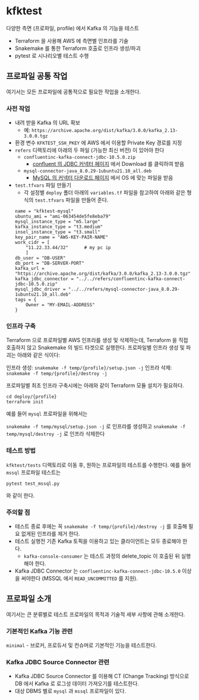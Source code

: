 # kfktest

다양한 측면 (프로파일, profile) 에서 Kafka 의 기능을 테스트

- Terraform 을 사용해 AWS 에 측면별 인프라를 기술
- Snakemake 를 통한 Terraform 호출로 인프라 생성/파괴
- pytest 로 시나리오별 테스트 수행

## 프로파일 공통 작업

여기서는 모든 프로파일에 공통적으로 필요한 작업을 소개한다.

### 사전 작업
- 내려 받을 Kafka 의 URL 확보
  - 예: `https://archive.apache.org/dist/kafka/3.0.0/kafka_2.13-3.0.0.tgz`
- 환경 변수 `KFKTEST_SSH_PKEY` 에 AWS 에서 이용할 Private Key 경로를 지정
- `refers` 디렉토리에 아래의 두 파일 (가능한 최신 버전) 이 있어야 한다
  - `confluentinc-kafka-connect-jdbc-10.5.0.zip`
    - [confluent 의 JDBC 커넥터 페이지](https://www.confluent.io/hub/confluentinc/kafka-connect-jdbc?_ga=2.129728655.246901732.1655082179-1759829787.1651627548&_gac=1.126341503.1655171481.Cj0KCQjwwJuVBhCAARIsAOPwGASjitveKrkPlHSvd6FzJtL8sQZu-c1mrjjhFPBgtc4_f_fGhCBZHx8aAseAEALw_wcB) 에서 Download 를 클릭하여 받음
  - `mysql-connector-java_8.0.29-1ubuntu21.10_all.deb`
    - [MySQL 의 커넥터 다운로드 페이지](https://dev.mysql.com/downloads/connector/j/) 에서 OS 에 맞는 파일을 받음
- `test.tfvars` 파일 만들기
  - 각 설정별  `deploy` 폴더 아래의 `variables.tf` 파일을 참고하여 아래와 같은 형식의 `test.tfvars` 파일을 만들어 준다.
  ```
  name = "kfktest-mysql"
  ubuntu_ami = "ami-063454de5fe8eba79"
  mysql_instance_type = "m5.large"
  kafka_instance_type = "t3.medium"
  insel_instance_type = "t3.small"
  key_pair_name = "AWS-KEY-PAIR-NAME"
  work_cidr = [
      "11.22.33.44/32"      # my pc ip
      ]
  db_user = "DB-USER"
  db_port = "DB-SERVER-PORT"
  kafka_url = "https://archive.apache.org/dist/kafka/3.0.0/kafka_2.13-3.0.0.tgz"
  kafka_jdbc_connector = "../../refers/confluentinc-kafka-connect-jdbc-10.5.0.zip"
  mysql_jdbc_driver = "../../refers/mysql-connector-java_8.0.29-1ubuntu21.10_all.deb"
  tags = {
      Owner = "MY-EMAIL-ADDRESS"
  }
  ```

### 인프라 구축

Terraform 으로 프로파일별 AWS 인프라를 생성 및 삭제하는데, Terraform 을 직접 호출하지 않고 Snakemake 의 빌드 타겟으로 실행한다. 프로파일별 인프라 생성 및 파괴는 아래와 같은 식이다:

인프라 생성: `snakemake -f temp/{profile}/setup.json -j`
인프라 삭제: `snakemake -f temp/{profile}/destroy -j`

프로파일별 최초 인프라 구축시에는 아래와 같이 Terraform 모듈 설치가 필요하다.
```
cd deploy/{profile}
terraform init
```

예를 들어 `mysql` 프로파일을 위해서는

`snakemake -f temp/mysql/setup.json -j` 로 인프라를 생성하고
`snakemake -f temp/mysql/destroy -j` 로 인프라 삭제한다

### 테스트 방법

`kfktest/tests` 디렉토리로 이동 후, 원하는 프로파일의 테스트를 수행한다. 예를 들어 `mssql` 프로파일 테스트는

`pytest test_mssql.py`

와 같이 한다.

### 주의할 점
- 테스트 종료 후에는 꼭 `snakemake -f temp/{profile}/destroy -j` 를 호출해 필요 없게된 인프라를 제거 한다.
- 테스트 실행전 기존 Kafka 토픽을 이용하고 있는 클라이언트는 모두 종료해야 한다.
  - `kafka-console-consumer` 는 테스트 과정의 delete_topic 이 호출된 뒤 실행해야 한다.
- Kafka JDBC Connector 는 `confluentinc-kafka-connect-jdbc-10.5.0` 이상을 써야한다 (MSSQL 에서 `READ_UNCOMMITTED` 를 지원).

## 프로파일 소개

여기서는 큰 분류별로 테스트 프로파일의 목적과 기술적 세부 사항에 관해 소개한다.

### 기본적인 Kafka 기능 관련

`minimal` - 브로커, 프로듀서 및 컨슈머로 기본적인 기능을 테스트한다.

### Kafka JDBC Source Connector 관련

- Kafka JDBC Source Connector 를 이용해 CT (Change Tracking) 방식으로 DB 에서 Kafka 로 로그성 데이터 가져오기를 테스트한다.
- 대상 DBMS 별로 `mysql` 과 `mssql` 프로파일이 있다.


